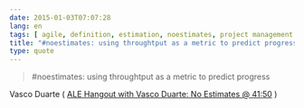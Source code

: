 ```yaml
---
date: 2015-01-03T07:07:28
lang: en
tags: [ agile, definition, estimation, noestimates, project management ]
title: "#noestimates: using throughtput as a metric to predict progress"
type: quote
---
```


> #noestimates: using throughtput as a metric to predict progress

Vasco Duarte ( [ALE Hangout with Vasco Duarte: No Estimates @
41:50](http://youtu.be/H7alhgSXKDI?t=41m50s) )


